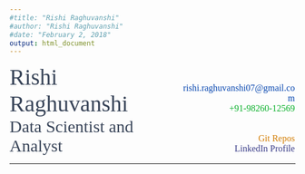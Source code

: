 ```yaml
---
#title: "Rishi Raghuvanshi" 
#author: "Rishi Raghuvanshi"
#date: "February 2, 2018"
output: html_document
---
```

<div style="width: 59%; display: inline-block; text-align: left;">
<text style="text-align:left;font-size:40px;font-family:Lucida Sans Unicode;color:#394559">Rishi Raghuvanshi</text>
</div>
<div style="width: 40%; display: inline-block; text-align: right">
<text style="text-align:right;font-size:16px;font-family:calibri;color:#0746af">rishi.raghuvanshi07@gmail.com</text><br>
<text style="text-align:right;font-size:16px;font-family:calibri;color:#07af28">+91-98260-12569</text>
</div>

<div style="width: 59%; display: inline-block;text-align: left">
<text style="text-align:left;font-size:30px;font-family:calibri;color:#394559">Data Scientist and Analyst</text>
</div>
<div style="width: 40%; display: inline-block; text-align: right">
<text style="text-align:right;font-size:16px;font-family:calibri;color:#d37e06">Git Repos</text><br>
<text style="text-align:right;font-size:16px;font-family:calibri;color:#383b87">LinkedIn Profile</text>
</div>

***

